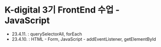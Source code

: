 # K-digital 3기 FrontEnd 수업 - JavaScript

- 23.4.11. : querySelectorAll, forEach
- 23.4.10. : HTML - Form, JavaScript - addEventListener, getElementById
